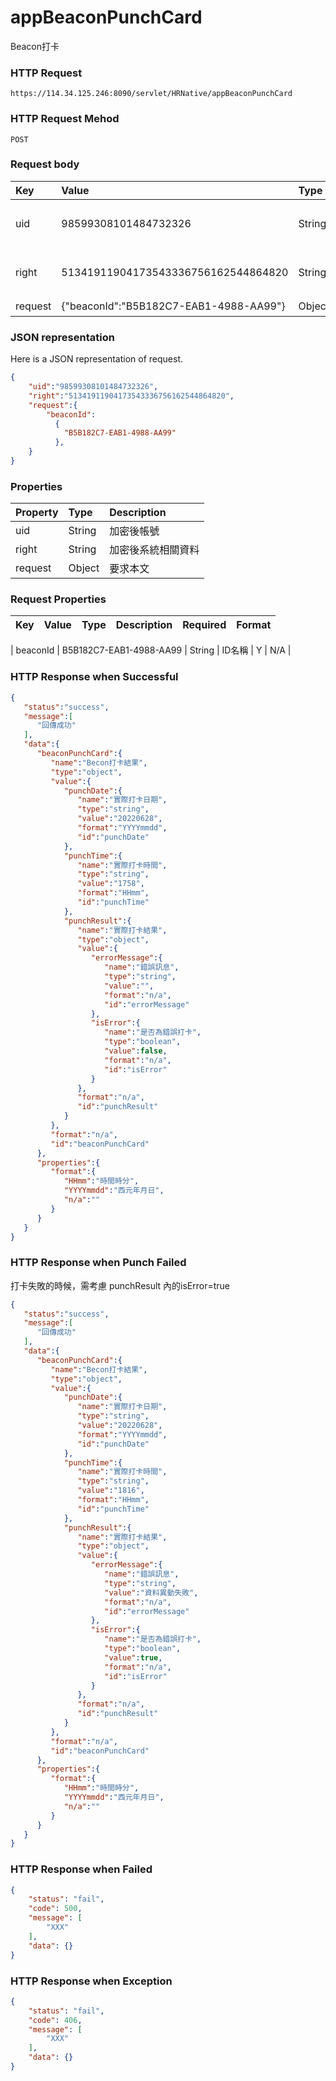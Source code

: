 # appBeaconPunchCard
Beacon打卡

### HTTP Request
```
https://114.34.125.246:8090/servlet/HRNative/appBeaconPunchCard
```

### HTTP Request Mehod
```
POST
```

### Request body
| Key | Value | Type | Description |
|:----------|:-------------|:-----|:------------|
| uid | 98599308101484732326 | String | 需透過appLogin取得
| right | 51341911904173543336756162544864820 | String | 需透過appLogin取得 |
| request | {"beaconId":"B5B182C7-EAB1-4988-AA99"} | Object | 打卡資訊

### JSON representation
Here is a JSON representation of request.
```json
{ 
    "uid":"98599308101484732326",
    "right":"51341911904173543336756162544864820",
    "request":{
        "beaconId":
          {
            "B5B182C7-EAB1-4988-AA99"
          },
    }
}
```

### Properties
| Property | Type | Description |
|:---------|:-----|:------------|
| uid   | String | 加密後帳號 |
| right | String | 加密後系統相關資料 |
| request | Object | 要求本文 |

### Request Properties
| Key | Value | Type | Description | Required | Format |
|:----------|:-------------|:-----|:------------|:------------|:------------|

| beaconId | B5B182C7-EAB1-4988-AA99 | String | ID名稱 | Y | N/A |

### HTTP Response when Successful
```json
{
   "status":"success",
   "message":[
      "回傳成功"
   ],
   "data":{
      "beaconPunchCard":{
         "name":"Becon打卡結果",
         "type":"object",
         "value":{
            "punchDate":{
               "name":"實際打卡日期",
               "type":"string",
               "value":"20220628",
               "format":"YYYYmmdd",
               "id":"punchDate"
            },
            "punchTime":{
               "name":"實際打卡時間",
               "type":"string",
               "value":"1758",
               "format":"HHmm",
               "id":"punchTime"
            },
            "punchResult":{
               "name":"實際打卡結果",
               "type":"object",
               "value":{
                  "errorMessage":{
                     "name":"錯誤訊息",
                     "type":"string",
                     "value":"",
                     "format":"n/a",
                     "id":"errorMessage"
                  },
                  "isError":{
                     "name":"是否為錯誤打卡",
                     "type":"boolean",
                     "value":false,
                     "format":"n/a",
                     "id":"isError"
                  }
               },
               "format":"n/a",
               "id":"punchResult"
            }
         },
         "format":"n/a",
         "id":"beaconPunchCard"
      },
      "properties":{
         "format":{
            "HHmm":"時間時分",
            "YYYYmmdd":"西元年月日",
            "n/a":""
         }
      }
   }
}
```

### HTTP Response when Punch Failed
打卡失敗的時候，需考慮 punchResult 內的isError=true
```json
{
   "status":"success",
   "message":[
      "回傳成功"
   ],
   "data":{
      "beaconPunchCard":{
         "name":"Becon打卡結果",
         "type":"object",
         "value":{
            "punchDate":{
               "name":"實際打卡日期",
               "type":"string",
               "value":"20220628",
               "format":"YYYYmmdd",
               "id":"punchDate"
            },
            "punchTime":{
               "name":"實際打卡時間",
               "type":"string",
               "value":"1816",
               "format":"HHmm",
               "id":"punchTime"
            },
            "punchResult":{
               "name":"實際打卡結果",
               "type":"object",
               "value":{
                  "errorMessage":{
                     "name":"錯誤訊息",
                     "type":"string",
                     "value":"資料異動失敗",
                     "format":"n/a",
                     "id":"errorMessage"
                  },
                  "isError":{
                     "name":"是否為錯誤打卡",
                     "type":"boolean",
                     "value":true,
                     "format":"n/a",
                     "id":"isError"
                  }
               },
               "format":"n/a",
               "id":"punchResult"
            }
         },
         "format":"n/a",
         "id":"beaconPunchCard"
      },
      "properties":{
         "format":{
            "HHmm":"時間時分",
            "YYYYmmdd":"西元年月日",
            "n/a":""
         }
      }
   }
}
```

### HTTP Response when Failed
```json
{
    "status": "fail",
    "code": 500,
    "message": [
        "XXX"
    ],
    "data": {}
}
```

### HTTP Response when Exception
```json
{
    "status": "fail",
    "code": 406,
    "message": [
        "XXX"
    ],
    "data": {}
}
```
